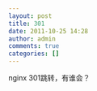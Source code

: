 ```yaml
---
layout: post
title: 301
date: 2011-10-25 14:28
author: admin
comments: true
categories: []
---
```

nginx 301跳转，有谁会？
